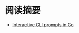 # 阅读摘要

* [Interactive CLI prompts in Go](https://dev.to/tidalmigrations/interactive-cli-prompts-in-go-3bj9)
